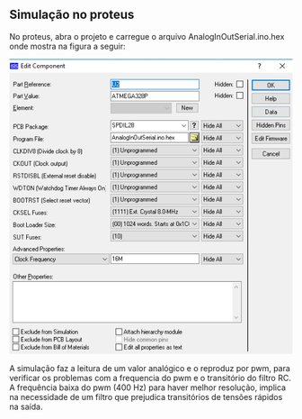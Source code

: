 ## Simulação no proteus

 No proteus, abra o projeto e carregue o arquivo AnalogInOutSerial.ino.hex onde mostra na figura a seguir:
  
  ![foto](https://github.com/diogo0001/PI_III/blob/master/Arduino/atmegaProteusConfig.PNG)
  
 A simulação faz a leitura de um valor analógico e o reproduz por pwm, para verificar os problemas com a frequencia do pwm
 e o transitório do filtro RC. 
 A frequência baixa do pwm (400 Hz) para haver melhor resolução, implica na necessidade de um filtro que prejudica 
 transitórios de tensões rápidos na saída.
